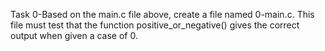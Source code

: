 Task 0-Based on the main.c file above, create a file named 0-main.c. This file must test that the function positive_or_negative() gives the correct output when given a case of 0.
